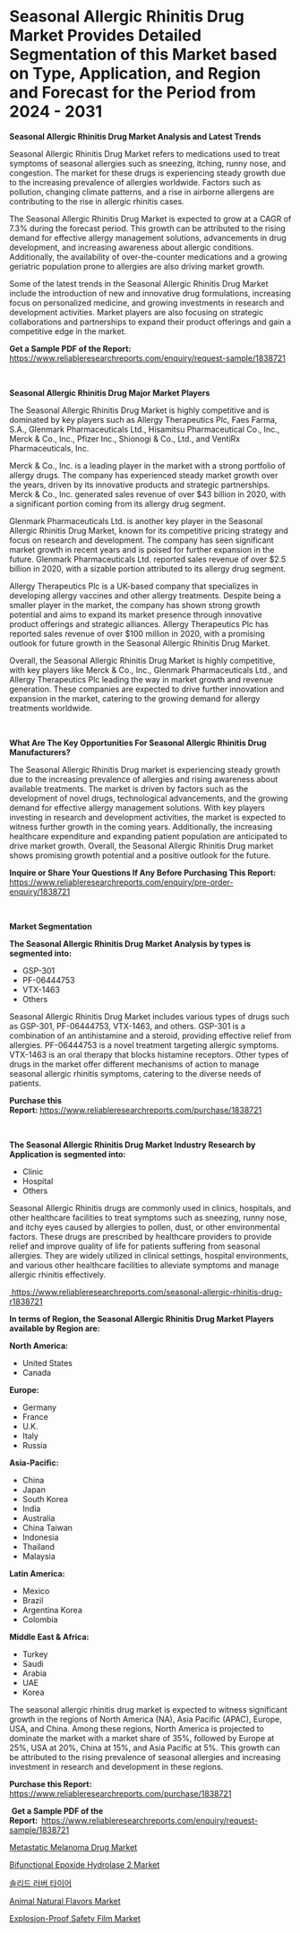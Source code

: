 <p><h1>Seasonal Allergic Rhinitis Drug Market Provides Detailed Segmentation of this Market based on Type, Application, and Region and Forecast for the Period from 2024 - 2031</h1></p><p><strong>Seasonal Allergic Rhinitis Drug Market Analysis and Latest Trends</strong></p>
<p><p>Seasonal Allergic Rhinitis Drug Market refers to medications used to treat symptoms of seasonal allergies such as sneezing, itching, runny nose, and congestion. The market for these drugs is experiencing steady growth due to the increasing prevalence of allergies worldwide. Factors such as pollution, changing climate patterns, and a rise in airborne allergens are contributing to the rise in allergic rhinitis cases. </p><p>The Seasonal Allergic Rhinitis Drug Market is expected to grow at a CAGR of 7.3% during the forecast period. This growth can be attributed to the rising demand for effective allergy management solutions, advancements in drug development, and increasing awareness about allergic conditions. Additionally, the availability of over-the-counter medications and a growing geriatric population prone to allergies are also driving market growth.</p><p>Some of the latest trends in the Seasonal Allergic Rhinitis Drug Market include the introduction of new and innovative drug formulations, increasing focus on personalized medicine, and growing investments in research and development activities. Market players are also focusing on strategic collaborations and partnerships to expand their product offerings and gain a competitive edge in the market.</p></p>
<p><strong>Get a Sample PDF of the Report:&nbsp;</strong> <a href="https://www.reliableresearchreports.com/enquiry/request-sample/1838721">https://www.reliableresearchreports.com/enquiry/request-sample/1838721</a></p>
<p>&nbsp;</p>
<p><strong>Seasonal Allergic Rhinitis Drug Major Market Players</strong></p>
<p><p>The Seasonal Allergic Rhinitis Drug Market is highly competitive and is dominated by key players such as Allergy Therapeutics Plc, Faes Farma, S.A., Glenmark Pharmaceuticals Ltd., Hisamitsu Pharmaceutical Co., Inc., Merck & Co., Inc., Pfizer Inc., Shionogi & Co., Ltd., and VentiRx Pharmaceuticals, Inc.</p><p>Merck & Co., Inc. is a leading player in the market with a strong portfolio of allergy drugs. The company has experienced steady market growth over the years, driven by its innovative products and strategic partnerships. Merck & Co., Inc. generated sales revenue of over $43 billion in 2020, with a significant portion coming from its allergy drug segment.</p><p>Glenmark Pharmaceuticals Ltd. is another key player in the Seasonal Allergic Rhinitis Drug Market, known for its competitive pricing strategy and focus on research and development. The company has seen significant market growth in recent years and is poised for further expansion in the future. Glenmark Pharmaceuticals Ltd. reported sales revenue of over $2.5 billion in 2020, with a sizable portion attributed to its allergy drug segment.</p><p>Allergy Therapeutics Plc is a UK-based company that specializes in developing allergy vaccines and other allergy treatments. Despite being a smaller player in the market, the company has shown strong growth potential and aims to expand its market presence through innovative product offerings and strategic alliances. Allergy Therapeutics Plc has reported sales revenue of over $100 million in 2020, with a promising outlook for future growth in the Seasonal Allergic Rhinitis Drug Market.</p><p>Overall, the Seasonal Allergic Rhinitis Drug Market is highly competitive, with key players like Merck & Co., Inc., Glenmark Pharmaceuticals Ltd., and Allergy Therapeutics Plc leading the way in market growth and revenue generation. These companies are expected to drive further innovation and expansion in the market, catering to the growing demand for allergy treatments worldwide.</p></p>
<p>&nbsp;</p>
<p><strong>What Are The Key Opportunities For Seasonal Allergic Rhinitis Drug Manufacturers?</strong></p>
<p><p>The Seasonal Allergic Rhinitis Drug market is experiencing steady growth due to the increasing prevalence of allergies and rising awareness about available treatments. The market is driven by factors such as the development of novel drugs, technological advancements, and the growing demand for effective allergy management solutions. With key players investing in research and development activities, the market is expected to witness further growth in the coming years. Additionally, the increasing healthcare expenditure and expanding patient population are anticipated to drive market growth. Overall, the Seasonal Allergic Rhinitis Drug market shows promising growth potential and a positive outlook for the future.</p></p>
<p><strong>Inquire or Share Your Questions If Any Before Purchasing This Report:</strong> <a href="https://www.reliableresearchreports.com/enquiry/pre-order-enquiry/1838721">https://www.reliableresearchreports.com/enquiry/pre-order-enquiry/1838721</a></p>
<p>&nbsp;</p>
<p><strong>Market Segmentation</strong></p>
<p><strong>The Seasonal Allergic Rhinitis Drug Market Analysis by types is segmented into:</strong></p>
<p><ul><li>GSP-301</li><li>PF-06444753</li><li>VTX-1463</li><li>Others</li></ul></p>
<p><p>Seasonal Allergic Rhinitis Drug Market includes various types of drugs such as GSP-301, PF-06444753, VTX-1463, and others. GSP-301 is a combination of an antihistamine and a steroid, providing effective relief from allergies. PF-06444753 is a novel treatment targeting allergic symptoms. VTX-1463 is an oral therapy that blocks histamine receptors. Other types of drugs in the market offer different mechanisms of action to manage seasonal allergic rhinitis symptoms, catering to the diverse needs of patients.</p></p>
<p><strong>Purchase this Report:&nbsp;</strong><a href="https://www.reliableresearchreports.com/purchase/1838721">https://www.reliableresearchreports.com/purchase/1838721</a></p>
<p>&nbsp;</p>
<p><strong>The Seasonal Allergic Rhinitis Drug Market Industry Research by Application is segmented into:</strong></p>
<p><ul><li>Clinic</li><li>Hospital</li><li>Others</li></ul></p>
<p><p>Seasonal Allergic Rhinitis drugs are commonly used in clinics, hospitals, and other healthcare facilities to treat symptoms such as sneezing, runny nose, and itchy eyes caused by allergies to pollen, dust, or other environmental factors. These drugs are prescribed by healthcare providers to provide relief and improve quality of life for patients suffering from seasonal allergies. They are widely utilized in clinical settings, hospital environments, and various other healthcare facilities to alleviate symptoms and manage allergic rhinitis effectively.</p></p>
<p><a href="https://www.reliableresearchreports.com/seasonal-allergic-rhinitis-drug-r1838721">&nbsp;https://www.reliableresearchreports.com/seasonal-allergic-rhinitis-drug-r1838721</a></p>
<p><strong>In terms of Region, the Seasonal Allergic Rhinitis Drug Market Players available by Region are:</strong></p>
<p>
    <p> <strong> North America: </strong>
        <ul>
            <li>United States</li>
            <li>Canada</li>
        </ul>
        </p> 
    <p> <strong> Europe: </strong>
        <ul>
            <li>Germany</li>
            <li>France</li>
            <li>U.K.</li>
            <li>Italy</li>
            <li>Russia</li>
        </ul>
        </p> 
    <p> <strong> Asia-Pacific: </strong>
        <ul>
            <li>China</li>
            <li>Japan</li>
            <li>South Korea</li>
            <li>India</li>
            <li>Australia</li>
            <li>China Taiwan</li>
            <li>Indonesia</li>
            <li>Thailand</li>
            <li>Malaysia</li>
        </ul>
        </p> 
    <p> <strong> Latin America: </strong>
        <ul>
            <li>Mexico</li>
            <li>Brazil</li>
            <li>Argentina Korea</li>
            <li>Colombia</li>
        </ul>
        </p> 
    <p> <strong> Middle East & Africa: </strong>
        <ul>
            <li>Turkey</li>
            <li>Saudi</li>
            <li>Arabia</li>
            <li>UAE</li>
            <li>Korea</li>
        </ul>
    </p>
    </p>
<p><p>The seasonal allergic rhinitis drug market is expected to witness significant growth in the regions of North America (NA), Asia Pacific (APAC), Europe, USA, and China. Among these regions, North America is projected to dominate the market with a market share of 35%, followed by Europe at 25%, USA at 20%, China at 15%, and Asia Pacific at 5%. This growth can be attributed to the rising prevalence of seasonal allergies and increasing investment in research and development in these regions.</p></p>
<p><strong>Purchase this Report: </strong><a href="https://www.reliableresearchreports.com/purchase/1838721">https://www.reliableresearchreports.com/purchase/1838721</a></p>
<p>&nbsp;<strong>Get a Sample PDF of the Report:&nbsp;&nbsp;</strong><a href="https://www.reliableresearchreports.com/enquiry/request-sample/1838721">https://www.reliableresearchreports.com/enquiry/request-sample/1838721</a></p>
<p><strong></strong></p>
<p><p><a href="https://github.com/Hazelklievgspy6vdcsmu106w/Market-Research-Report-List-2/blob/main/metastatic-melanoma-drug-market.md">Metastatic Melanoma Drug Market</a></p><p><a href="https://github.com/lubmix/Market-Research-Report-List-2/blob/main/bifunctional-epoxide-hydrolase-2-market.md">Bifunctional Epoxide Hydrolase 2 Market</a></p><p><a href="https://github.com/rick7624/Market-Research-Report-List-1/blob/main/375502657526.md">솔리드 러버 타이어</a></p><p><a href="https://issuu.com/reportprime-2/docs/animal-natural-flavors-market-size-2030.pptx">Animal Natural Flavors Market</a></p><p><a href="https://issuu.com/reportprime-2/docs/explosion-proof-safety-film-market-size-2030.pptx">Explosion-Proof Safety Film Market</a></p></p>